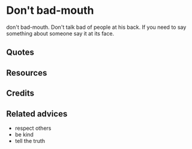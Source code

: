 
# Don't bad-mouth

don't bad-mouth. Don't talk bad of people at his back. If you need to say something about someone say it at its face.


## Quotes

## Resources

## Credits

## Related advices

- respect others
- be kind
- tell the truth

